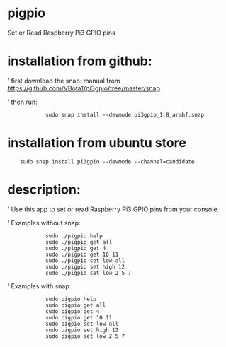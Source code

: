# pigpio
Set or Read Raspberry Pi3 GPIO pins

# installation from github:
'       first download the snap:
                manual from https://github.com/VBota1/pi3gpio/tree/master/snap
                
'       then run:
 
                sudo snap install --devmode pi3gpio_1.8_armhf.snap

# installation from ubuntu store
        sudo snap install pi3gpio --devmode --channel=candidate
        
# description:
'       Use this app to set or read Raspberry Pi3 GPIO pins from your console.

'        Examples without snap:   

                sudo ./pigpio help    
                sudo ./pigpio get all   
                sudo ./pigpio get 4   
                sudo ./pigpio get 10 11   
                sudo ./pigpio set low all   
                sudo ./pigpio set high 12
                sudo ./pigpio set low 2 5 7

'        Examples with snap:   

                sudo pigpio help    
                sudo pigpio get all   
                sudo pigpio get 4   
                sudo pigpio get 10 11   
                sudo pigpio set low all   
                sudo pigpio set high 12
                sudo pigpio set low 2 5 7
